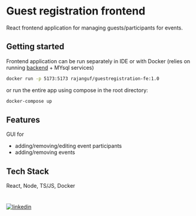 # Guest registration frontend

React frontend application for managing guests/participants for events.

## Getting started

Frontend application can be run separately in IDE or with Docker (relies on running [backend](https://github.com/adrian996/guestregistration-be) + MYsql services)

```bash
docker run -p 5173:5173 rajanguf/guestregistration-fe:1.0
```

or run the entire app using compose in the root directory:

```bash
docker-compose up
```

## Features

GUI for

- adding/removing/editing event participants
- adding/removing events

## Tech Stack

React, Node, TS/JS, Docker

#

[![linkedin](https://img.shields.io/badge/linkedin-0A66C2?style=for-the-badge&logo=linkedin&logoColor=white)](www.linkedin.com/in/adrian-rajangu-a75a75271)
